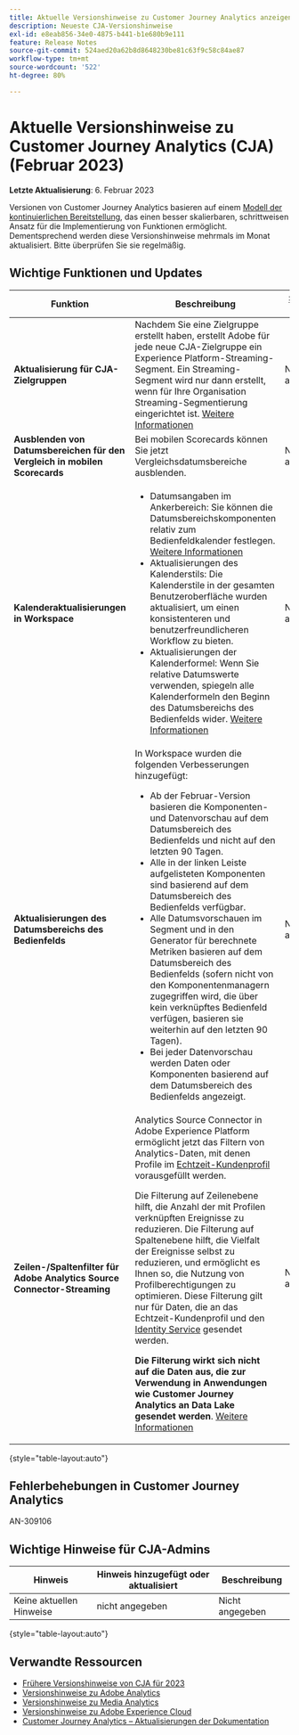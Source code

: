 ```yaml
---
title: Aktuelle Versionshinweise zu Customer Journey Analytics anzeigen
description: Neueste CJA-Versionshinweise
exl-id: e8eab856-34e0-4875-b441-b1e680b9e111
feature: Release Notes
source-git-commit: 524aed20a62b8d8648230be81c63f9c58c84ae87
workflow-type: tm+mt
source-wordcount: '522'
ht-degree: 80%

---
```


# Aktuelle Versionshinweise zu Customer Journey Analytics (CJA) (Februar 2023)

**Letzte Aktualisierung**: 6. Februar 2023

Versionen von Customer Journey Analytics basieren auf einem [Modell der kontinuierlichen Bereitstellung](releases.md), das einen besser skalierbaren, schrittweisen Ansatz für die Implementierung von Funktionen ermöglicht. Dementsprechend werden diese Versionshinweise mehrmals im Monat aktualisiert. Bitte überprüfen Sie sie regelmäßig.

## Wichtige Funktionen und Updates

| Funktion | Beschreibung | [Start des Rollouts](/help/release-notes/releases.md) | [Allgemeine Verfügbarkeit](/help/release-notes/releases.md) |
| ----------- | ---------- | ----- | --- |
| **Aktualisierung für CJA-Zielgruppen** | Nachdem Sie eine Zielgruppe erstellt haben, erstellt Adobe für jede neue CJA-Zielgruppe ein Experience Platform-Streaming-Segment. Ein Streaming-Segment wird nur dann erstellt, wenn für Ihre Organisation Streaming-Segmentierung eingerichtet ist. [Weitere Informationen](https://experienceleague.adobe.com/docs/analytics-platform/using/cja-components/audiences/publish.html?lang=de#after-audience-created) | Nicht angegeben | 3. Februar 2023 |
| **Ausblenden von Datumsbereichen für den Vergleich in mobilen Scorecards** | Bei mobilen Scorecards können Sie jetzt Vergleichsdatumsbereiche ausblenden. | Nicht angegeben | 8. Februar 2023 |
| **Kalenderaktualisierungen in Workspace** | <ul><li>Datumsangaben im Ankerbereich: Sie können die Datumsbereichskomponenten relativ zum Bedienfeldkalender festlegen. [Weitere Informationen](/help/components/date-ranges/calendar.md)</li><li>Aktualisierungen des Kalenderstils: Die Kalenderstile in der gesamten Benutzeroberfläche wurden aktualisiert, um einen konsistenteren und benutzerfreundlicheren Workflow zu bieten.</li><li>Aktualisierungen der Kalenderformel: Wenn Sie relative Datumswerte verwenden, spiegeln alle Kalenderformeln den Beginn des Datumsbereichs des Bedienfelds wider. [Weitere Informationen](/help/components/date-ranges/calendar.md)</li></ul> | Nicht angegeben | 8. Februar 2023 |
| **Aktualisierungen des Datumsbereichs des Bedienfelds** | In Workspace wurden die folgenden Verbesserungen hinzugefügt:<ul><li>Ab der Februar-Version basieren die Komponenten- und Datenvorschau auf dem Datumsbereich des Bedienfelds und nicht auf den letzten 90 Tagen. </li><li>Alle in der linken Leiste aufgelisteten Komponenten sind basierend auf dem Datumsbereich des Bedienfelds verfügbar.</li><li>Alle Datumsvorschauen im Segment und in den Generator für berechnete Metriken basieren auf dem Datumsbereich des Bedienfelds (sofern nicht von den Komponentenmanagern zugegriffen wird, die über kein verknüpftes Bedienfeld verfügen, basieren sie weiterhin auf den letzten 90 Tagen).</li><li>Bei jeder Datenvorschau werden Daten oder Komponenten basierend auf dem Datumsbereich des Bedienfelds angezeigt.</li></ul> | Nicht angegeben | 8. Februar 2023 |
| **Zeilen-/Spaltenfilter für Adobe Analytics Source Connector-Streaming** | Analytics Source Connector in Adobe Experience Platform ermöglicht jetzt das Filtern von Analytics-Daten, mit denen Profile im [Echtzeit-Kundenprofil](https://experienceleague.adobe.com/docs/experience-platform/profile/home.html?lang=de) vorausgefüllt werden.<p>Die Filterung auf Zeilenebene hilft, die Anzahl der mit Profilen verknüpften Ereignisse zu reduzieren. Die Filterung auf Spaltenebene hilft, die Vielfalt der Ereignisse selbst zu reduzieren, und ermöglicht es Ihnen so, die Nutzung von Profilberechtigungen zu optimieren. Diese Filterung gilt nur für Daten, die an das Echtzeit-Kundenprofil und den [Identity Service](https://experienceleague.adobe.com/docs/experience-platform/identity/home.html?lang=de) gesendet werden.<p>**Die Filterung wirkt sich nicht auf die Daten aus, die zur Verwendung in Anwendungen wie Customer Journey Analytics an Data Lake gesendet werden**. [Weitere Informationen](https://experienceleague.adobe.com/docs/experience-platform/sources/ui-tutorials/create/adobe-applications/analytics.html?lang=de#filtering-for-profile) | Nicht angegeben | 22. Februar 2023 |

{style=&quot;table-layout:auto&quot;}

## Fehlerbehebungen in Customer Journey Analytics

AN-309106

## Wichtige Hinweise für CJA-Admins

| Hinweis | Hinweis hinzugefügt oder aktualisiert | Beschreibung |
| --- | --- | --- |
| Keine aktuellen Hinweise | nicht angegeben | Nicht angegeben |

{style=&quot;table-layout:auto&quot;}

## Verwandte Ressourcen

* [Frühere Versionshinweise von CJA für 2023](/help/release-notes/2023.md)
* [Versionshinweise zu Adobe Analytics](https://experienceleague.adobe.com/docs/analytics/release-notes/latest.html?lang=de)
* [Versionshinweise zu Media Analytics](https://experienceleague.adobe.com/docs/media-analytics/using/additional-resources/release-notes.html?lang=de)
* [Versionshinweise zu Adobe Experience Cloud](https://experienceleague.adobe.com/docs/release-notes/experience-cloud/current.html?lang=de)
* [Customer Journey Analytics – Aktualisierungen der Dokumentation](/help/release-notes/doc-changes.md)
